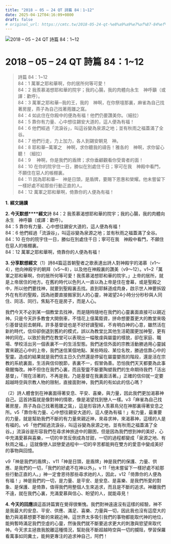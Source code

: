```yaml
---
title: "2018 – 05 – 24 QT 詩篇 84：1~12"
date: 2025-04-12T04:16:09+0800
draft: false
# original_url: https://cmtc.tw/2018-05-24-qt-%e8%a9%a9%e7%af%87-84%ef%bc%9a112
---
```


![2018 – 05 – 24 QT 詩篇 84：1\~12](/images/qt.jpg   "2018 – 05 – 24 QT 詩篇 84：1\~12")

# 2018 – 05 – 24 QT 詩篇 84：1\~12

> 詩篇 84：1\~12  
> 84：1 萬軍之耶和華啊，你的居所何等可愛！  
> 84：2 我羨慕渴想耶和華的院宇；我的心腸，我的肉體向永生　神呼籲（或譯：歡呼）。  
> 84：3 萬軍之耶和華─我的王，我的　神啊，在你祭壇那裏，麻雀為自己找著房屋，燕子為自己找著菢雛之窩。  
> 84：4 如此住在你殿中的便為有福！他們仍要讚美你。（細拉）  
> 84：5 靠你有力量、心中想往錫安大道的，這人便為有福！  
> 84：6 他們經過「流淚谷」，叫這谷變為泉源之地；並有秋雨之福蓋滿了全谷。  
> 84：7 他們行走，力上加力，各人到錫安朝見　神。  
> 84：8 耶和華─萬軍之　神啊，求你聽我的禱告！雅各的　神啊，求你留心聽！（細拉）  
> 84：9 　神啊，你是我們的盾牌；求你垂顧觀看你受膏者的面！  
> 84：10 在你的院宇住一日，勝似在別處住千日；寧可在我　神殿中看門，不願住在惡人的帳棚裏。  
> 84：11 因為耶和華─　神是日頭，是盾牌，要賜下恩惠和榮耀。他未嘗留下一樣好處不給那些行動正直的人。  
> 84：12 萬軍之耶和華啊，倚靠你的人便為有福！

**1.** **經文誦讀**

**2. 今天默想****經文**詩 84：2 我羨慕渴想耶和華的院宇；我的心腸，我的肉體向永生　神呼籲（或譯：歡呼）。  
84：5 靠你有力量、心中想往錫安大道的，這人便為有福！  
84：6 他們經過「流淚谷」，叫這谷變為泉源之地；並有秋雨之福蓋滿了全谷。  
84：10 在你的院宇住一日，勝似在別處住千日；寧可在我　神殿中看門，不願住在惡人的帳棚裏。  
84：12 萬軍之耶和華啊，倚靠你的人便為有福！

**3. 分享默想經文**（1）詩84篇這首朝聖者之歌表達出詩人對神殿宇的渴慕（v1～4），他向神殿宇的朝拜（v5～8），以及他在神殿裏的讚美（v9～12）。v1\~2「萬軍之耶和華啊，你的居所何等可愛！我羨慕渴想耶和華的院宇。」上帝的居所，就是上帝居住的地方。在舊約時代以色列人一直以為上帝是住在會幕，或是聖殿之中，所以他們要找神，就要到聖殿裏去找。直到耶穌道成肉身，啟示世人神要拆毀外在有形的聖殿，因為祂要直接搬家到人的心靈，神渴望24小時分分秒秒與人同住、同活、同行。焦點不在是房子，而是人心。

我們今天不必到某一個教堂去找神，而是隨時隨地在我們的心靈裏面直接可以親近神。只是今天許多教會大開倒車，不惜花上億萬鉅資，拼命想要蓋更大的教堂來吸引基督徒前去朝拜。許多基督徒也是不好好讀聖經，不肯明白神的心意，雖然活在新約時代，信仰卻倒退到舊約的模式，誤以為教堂比其他生活範圍更加神聖，更有神的同在。以致於我們在教堂可以表現出一幅敬虔與屬靈的樣貌，卻在家庭、職場、學校活出另一個表裏不一的生活型態。我們迷信外面的宗教活動勝過用心靈誠實來親近心中的上帝，我們迷信某個地點、某些時段、某位名牧，勝過信靠心中的聖靈。造成的結果就是我們信主日久仍然還是停留在屬靈嬰孩的階段，還是活在宗教的系統裏面，生活與信仰脫節，表裏不一，假冒偽善。恐怕我們天天都要為此事儆醒悔改。神不但住在我們心裏，而且聖靈不斷要陶塑我們的生命期待我們「活出基督」，「現在活著的，不再是我，乃是基督在我裏面活著。」正確的信仰就一定要超越時空與宗教人物的限制，直接面對神，我們真的有如此的信心嗎？

（2）詩人體會到在神裏面得著安息、平安、喜樂，與力量，因此我們更加渴慕神自己。這首詩篇就是像對神的情歌，像是渴望找到戀人一樣。v3「麻雀為自己找著房屋，燕子為自己找著菢雛之窩」，這是形容詩人羡慕鳥兒在神那裏得著安息之所。v5「靠你有力量、心中想往錫安大道的，這人便為有福！」有力量，最重要的力量，就是幫助我們不斷的有力量來親近神，來尋求神，來渴慕神，這樣的人是有福的。v6「他們經過流淚谷，叫這谷變為泉源之地，並有秋雨之福蓋滿了全谷。」流淚谷是形容我們在尋求神旅途中的艱困，但是因為我們想到神的美好，心中充滿愛慕與喜樂，一切的辛苦反倒成為甘甜，一切的過程都變成「泉源之地、有秋雨之福。」這就像戀人談戀愛過程中一切的辛苦都能夠在雙方的愛意中變成美好的事物與回憶。

v9「神是我們的盾牌」、v11「神是日頭，是盾牌」神是我們的保護、力量、供應、是我們的一切，「我們的好處不在神以外」。v 11「他未嘗留下一樣好處不給那些行動正直的人。」神一定會恩待那些尋求祂的人，因此，v12「倚靠你的人便為有福！」神是我們的一切，是力量、是平安、是安息、是喜樂、是我們所愛的對象、是保護、是倚靠，值得我們用整個人生來追求，而且是不斷的追求。神離我們不遠，就在我們心裏，充滿愛慕與信心、盼望的人，就能尋見！

**4. 今天的回應**讀這首詩篇實在覺得很慚愧。我們對神遠遠沒有這樣的經驗，神不是我最大的安息、平安、供應、滿足、喜樂、力量與一切，因此我也沒有這麼大的動力與渴慕想要不斷的來親近神。這世界太多吸引我們的事物都能取代神的地位，能夠暫時滿足我們空虛的心靈，然後我們就不斷要追求更大的刺激與慾望來取代神。今天求主拯救我脫離這種情況，幫助我不斷超越時空與一切的攔阻，學習保羅看萬事如同糞土，能夠更專注的追求神自己，阿們！